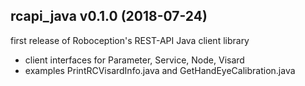 rcapi_java v0.1.0 (2018-07-24)
---------------------------------

first release of Roboception's REST-API Java client library

- client interfaces for Parameter, Service, Node, Visard
- examples PrintRCVisardInfo.java and GetHandEyeCalibration.java

